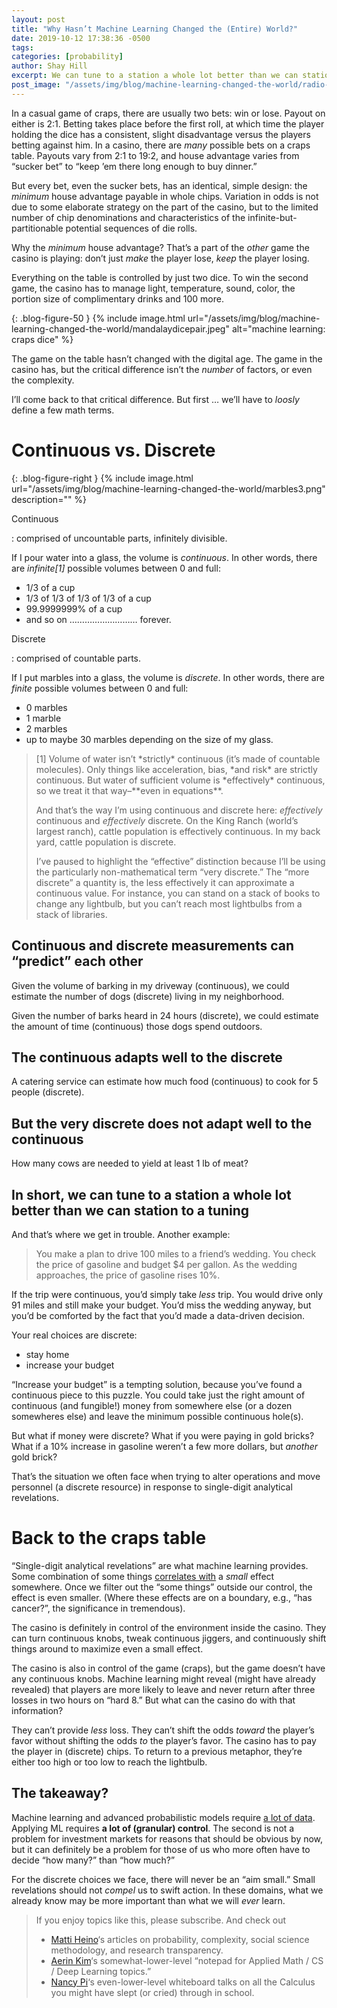 ```yaml
---
layout: post
title: "Why Hasn’t Machine Learning Changed the (Entire) World?"
date: 2019-10-12 17:38:36 -0500
tags: 
categories: [probability]
author: Shay Hill
excerpt: We can tune to a station a whole lot better than we can station to a tuning.
post_image: "/assets/img/blog/machine-learning-changed-the-world/radio-1594819_1920.png"
---
```


<style>
div.{
  display: inline-block;
  width: 40%;
  max-width: 100%;
}

.blog-figure-right img {
	max-width: 30%;
    display: block;
    float: right;
    margin-left: 1em;
    border-radius: 8px;
}

</style>

In a casual game of craps, there are usually two bets: win or lose. Payout on either is 2:1. Betting takes place before the first roll, at which time the player holding the dice has a consistent, slight disadvantage versus the players betting against him.
In a casino, there are *many* possible bets on a craps table. Payouts vary from 2:1 to 19:2, and house advantage varies from “sucker bet” to “keep ’em there long enough to buy dinner.”

But every bet, even the sucker bets, has an identical, simple design: the *minimum* house advantage payable in whole chips. Variation in odds is not due to some elaborate strategy on the part of the casino, but to the limited number of chip denominations and characteristics of the infinite-but-partitionable potential sequences of die rolls.

Why the *minimum* house advantage? That’s a part of the *other* game the casino is playing: don’t just *make* the player lose, *keep* the player losing.

Everything on the table is controlled by just two dice. To win the second game, the casino has to manage light, temperature, sound, color, the portion size of complimentary drinks and 100 more.

{: .blog-figure-50 }
{% include image.html url="/assets/img/blog/machine-learning-changed-the-world/mandalaydicepair.jpeg" alt="machine learning: craps dice" %}

The game on the table hasn’t changed with the digital age. The game in the casino has, but the critical difference isn’t the *number* of factors, or even the complexity.

I’ll come back to that critical difference. But first … we’ll have to *loosly* define a few math terms.

# Continuous vs. Discrete

{: .blog-figure-right }
{% include image.html url="/assets/img/blog/machine-learning-changed-the-world/marbles3.png" description="" %}

<p class="ext-emphasis">Continuous</p>

: comprised of uncountable parts, infinitely divisible.

If I pour water into a glass, the volume is *continuous*. In other words, there are *infinite[1]* possible volumes between 0 and full:

* 1/3 of a cup
* 1/3 of 1/3 of 1/3 of 1/3 of a cup
* 99.9999999% of a cup
* and so on ……………………… forever.

<p class="ext-emphasis">Discrete</p>

: comprised of countable parts.

If I put marbles into a glass, the volume is *discrete*. In other words, there are *finite* possible volumes between 0 and full:

* 0 marbles
* 1 marble
* 2 marbles
* up to maybe 30 marbles depending on the size of my glass.

<blockquote class="explanation" markdown="1">
[1] Volume of water isn’t *strictly* continuous (it’s made of countable molecules). Only things like acceleration, bias, *and risk* are strictly continuous. But water of sufficient volume is *effectively* continuous, so we treat it that way–**even in equations**.

And that’s the way I’m using continuous and discrete here: *effectively* continuous and *effectively* discrete. On the King Ranch (world’s largest ranch), cattle population is effectively continuous. In my back yard, cattle population is discrete.

I’ve paused to highlight the “effective” distinction because I’ll be using the particularly non-mathematical term “very discrete.” The “more discrete” a quantity is, the less effectively it can approximate a continuous value. For instance, you can stand on a stack of books to change any lightbulb, but you can’t reach most lightbulbs from a stack of libraries.

</blockquote>

## Continuous and discrete measurements can “predict” each other

Given the volume of barking in my driveway (continuous), we could estimate the number of dogs (discrete) living in my neighborhood.

Given the number of barks heard in 24 hours (discrete), we could estimate the amount of time (continuous) those dogs spend outdoors.

## The continuous adapts well to the discrete

A catering service can estimate how much food (continuous) to cook for 5 people (discrete).

## But the very discrete does not adapt well to the continuous

How many cows are needed to yield at least 1 lb of meat?

## In short, we can tune to a station a whole lot better than we can station to a tuning

And that’s where we get in trouble. Another example:

<blockquote markdown="1">
You make a plan to drive 100 miles to a friend’s wedding. You check the price of gasoline and budget $4 per gallon. As the wedding approaches, the price of gasoline rises 10%.

</blockquote>

If the trip were continuous, you’d simply take *less* trip. You would drive only 91 miles and still make your budget. You’d miss the wedding anyway, but you’d be comforted by the fact that you’d made a data-driven decision.

Your real choices are discrete:

* stay home
* increase your budget

“Increase your budget” is a tempting solution, because you’ve found a continuous piece to this puzzle. You could take just the right amount of continuous (and fungible!) money from somewhere else (or a dozen somewheres else) and leave the minimum possible continuous hole(s).

But what if money were discrete? What if you were paying in gold bricks? What if a 10% increase in gasoline weren’t a few more dollars, but *another* gold brick?

That’s the situation we often face when trying to alter operations and move personnel (a discrete resource) in response to single-digit analytical revelations.

# Back to the craps table

“Single-digit analytical revelations” are what machine learning provides. Some combination of some things [correlates with](/correlation-pitfalls/) a *small* effect somewhere. Once we filter out the “some things” outside our control, the effect is even smaller. (Where these effects are on a boundary, e.g., “has cancer?”, the significance in tremendous).

The casino is definitely in control of the environment inside the casino. They can turn continuous knobs, tweak continuous jiggers, and continuously shift things around to maximize even a small effect.

The casino is also in control of the game (craps), but the game doesn’t have any continuous knobs. Machine learning might reveal (might have already revealed) that players are more likely to leave and never return after three losses in two hours on “hard 8.” But what can the casino do with that information?

They can’t provide *less* loss. They can’t shift the odds *toward* the player’s favor without shifting the odds *to* the player’s favor. The casino has to pay the player in (discrete) chips. To return to a previous metaphor, they’re either too high or too low to reach the lightbulb.

## The takeaway?

Machine learning and advanced probabilistic models require [a lot of data](/why-is-inference-so-hard/). Applying ML requires **a lot of (granular) control**. The second is not a problem for investment markets for reasons that should be obvious by now, but it can definitely be a problem for those of us who more often have to decide “how many?” than “how much?”

For the discrete choices we face, there will never be an “aim small.” Small revelations should not *compel* us to swift action. In these domains, what we already know may be more important than what we will *ever* learn.

<blockquote class="explanation" markdown="1">
If you enjoy topics like this, please subscribe. And check out

* [Matti Heino](https://mattiheino.com/)‘s articles on probability, complexity, social science methodology, and research transparency.
* [Aerin Kim](https://medium.com/@aerinykim)‘s somewhat-lower-level “notepad for Applied Math / CS / Deep Learning topics.”
* [Nancy Pi](https://www.youtube.com/channel/UCRGXV1QlxZ8aucmE45tRx8w)‘s even-lower-level whiteboard talks on all the Calculus you might have slept (or cried) through in school.

</blockquote>
